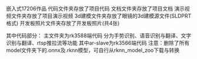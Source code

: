 嵌入式17206作品 
代码文件夹存放了项目代码
文档文件夹存放了项目文档
演示视频文件夹存放了项目演示视频
3d建模文件夹存放了眼镜的3d建模源文件(SLDPRT格式)
开发板照片文件夹存放了开发板照片(共4张)

其中代码部分：
主文件夹为rk3588端代码 分为手势识别、语音识别与翻译、文字识别与翻译、rtsp推拉流等功能 
其中ar-slave为rk3566端代码 
注意：删除了所有model文件夹下的.onnx及.rknn模型，可自行从rknn_model_zoo下载与转换